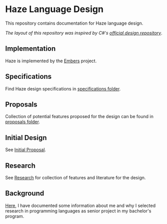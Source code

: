 # Haze Language Design
This repository contains documentation for Haze language design.

*The layout of this repository was inspired by C#'s [official design repository](https://github.com/dotnet/csharplang/)*.

## Implementation
Haze is implemented by the [Embers](https://github.com/syp-lang/Embers) project.

## Specifications
Find Haze design specifications in [specifications folder](/Specs/README.md).

## Proposals
Collection of potential features proposed for the design can be found in [proposals folder](/Proposals/README.md).

## Initial Design
See [Initial Proposal](/Proposals/Initial.md).

## Research
See [Research](/Research/README.md) for collection of features and literature for the design.

## Background
[Here](Background.md), I have documented some information about me and why I selected research in programming languages as senior project in my bachelor's program.